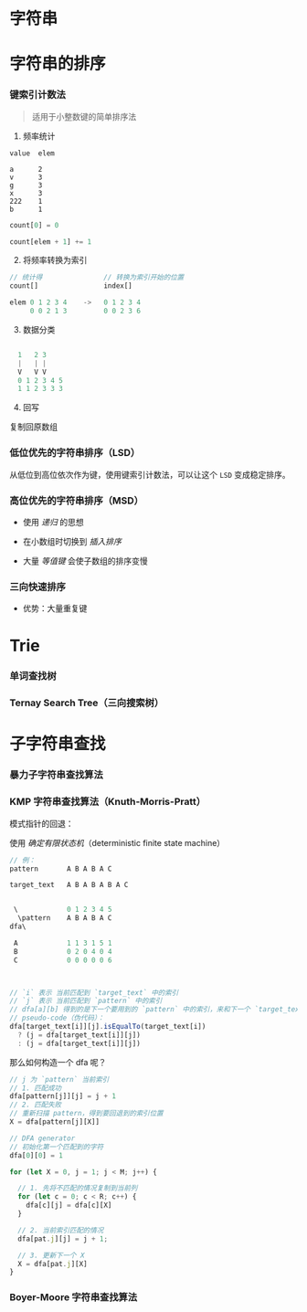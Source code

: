 # 字符串

# 字符串的排序

### 键索引计数法

> 适用于小整数键的简单排序法

1. 频率统计

```
value  elem

a      2
v      3
g      3
x      3
222    1
b      1

```





```js
count[0] = 0
```

```js
count[elem + 1] += 1
```

2. 将频率转换为索引

```js
// 统计得               // 转换为索引开始的位置
count[]                index[]

elem 0 1 2 3 4    ->   0 1 2 3 4
     0 0 2 1 3         0 0 2 3 6
```


3. 数据分类

```js

  1   2 3
  |   | |
  V   V V
  0 1 2 3 4 5
  1 1 2 3 3 3
```


4. 回写

复制回原数组

### 低位优先的字符串排序（LSD）

从低位到高位依次作为键，使用键索引计数法，可以让这个 `LSD` 变成稳定排序。


### 高位优先的字符串排序（MSD）

- 使用 *递归* 的思想

- 在小数组时切换到 *插入排序*

- 大量 *等值键* 会使子数组的排序变慢


### 三向快速排序

- 优势：大量重复键



# Trie

### 单词查找树

### Ternay Search Tree（三向搜索树）


# 子字符串查找

### 暴力子字符串查找算法

### KMP 字符串查找算法（Knuth-Morris-Pratt）

模式指针的回退：

  使用 *确定有限状态机*（deterministic finite state machine）

```js
// 例：
pattern       A B A B A C

target_text   A B A B A B A C


 \            0 1 2 3 4 5
  \pattern    A B A B A C
dfa\

 A            1 1 3 1 5 1
 B            0 2 0 4 0 4
 C            0 0 0 0 0 6



// `i` 表示 当前匹配到 `target_text` 中的索引
// `j` 表示 当前匹配到 `pattern` 中的索引
// dfa[a][b] 得到的是下一个要用到的 `pattern` 中的索引，来和下一个 `target_text` 字母匹配
// pseudo-code（伪代码）：
dfa[target_text[i]][j].isEqualTo(target_text[i])
  ? (j = dfa[target_text[i]][j])
  : (j = dfa[target_text[i]][j])
```

那么如何构造一个 dfa 呢？

```js
// j 为 `pattern` 当前索引
// 1. 匹配成功
dfa[pattern[j]][j] = j + 1
// 2. 匹配失败
// 重新扫描 pattern，得到要回退到的索引位置
X = dfa[pattern[j][X]]
```

```js
// DFA generator
// 初始化第一个匹配到的字符
dfa[0][0] = 1

for (let X = 0, j = 1; j < M; j++) {

  // 1. 先将不匹配的情况复制到当前列
  for (let c = 0; c < R; c++) {
    dfa[c][j] = dfa[c][X]
  }

  // 2. 当前索引匹配的情况
  dfa[pat.j][j] = j + 1;

  // 3. 更新下一个 X
  X = dfa[pat.j][X]
}
```

### Boyer-Moore 字符串查找算法


